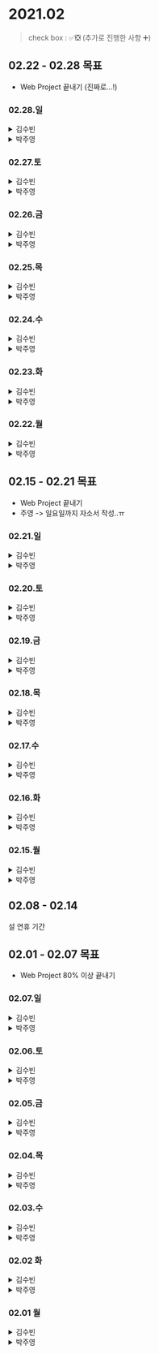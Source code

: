 # 2021.02

> check box : ✅❎ (추가로 진행한 사항 ➕)

## 02.22 - 02.28 목표
- Web Project 끝내기 (진짜로...!)

### 02.28.일

<details>
<summary>김수빈</summary>

|Check|To Do|
|:---:|---|
||JWT Github Open Source 분석|
||자소서|

</details>

<details>
<summary>박주영</summary>

|Check|To Do|
|:---:|---|
||알고리즘 2문제|
||오픽 총 정리|
||자소서 한 문항 작성|

</details>

### 02.27.토

<details>
<summary>김수빈</summary>

|Check|To Do|
|:---:|---|
|❎|JWT Github Open Source 분석|
|❎|알고리즘 1문제|
|✅|자소서|

</details>

<details>
<summary>박주영</summary>

|Check|To Do|
|:---:|---|
||알고리즘 2문제|
||오픽 총 정리|
||자소서 한 문항 작성|

</details>

### 02.26.금

<details>
<summary>김수빈</summary>

|Check|To Do|
|:---:|---|
|✅|알고리즘 1문제 + 3문제 => 총 4문제 풀었음|
|✅|JWT 토큰 공부| => Github Open Source 코드 분석해서 다시 만들어 볼 예정
|❎|자소서|
|✅|프로젝트 예외 처리|

</details>

<details>
<summary>박주영</summary>

|Check|To Do|
|:---:|---|
|✅|오픽 과제 및 공부|
|❎|알고리즘 1문제|

</details>

### 02.25.목

<details>
<summary>김수빈</summary>

|Check|To Do|
|:---:|---|
|✅|알고리즘 1문제|
|❎|JWT 토큰 공부|
|❎|자소서|

</details>

<details>
<summary>박주영</summary>

|Check|To Do|
|:---:|---|
|✅|오픽 공부|
|❎|알고리즘 1문제|

</details>

### 02.24.수

<details>
<summary>김수빈</summary>

|Check|To Do|
|:---:|---|
|❎|알고리즘 1문제|
|❎|JWT 토큰 공부|
|❎|자소서|

</details>

<details>
<summary>박주영</summary>

|Check|To Do|
|:---:|---|
|✅|docker error 해결|
|✅|오픽 정리 및 공부|
|❎|알고리즘 1문제|

</details>

### 02.23.화

<details>
<summary>김수빈</summary>

|Check|To Do|
|:---:|---|
|✅|알고리즘 1문제|
|✅|JWT 토큰 공부| => 구현까지 할 수 있었으면 좋겠다..ㅎㅅㅎ
|➕|URL 수정 및 API 관련 기능 추가|

</details>

<details>
<summary>박주영</summary>

|Check|To Do|
|:---:|---|
||docker error 해결|
|✅|오픽 과제|
|✅|알고리즘 1문제|
|✅|자소서|
|➕|web project - finish!|

</details>

### 02.22.월

<details>
<summary>김수빈</summary>

|Check|To Do|
|:---:|---|
|✅|알고리즘 1문제|
|✅|deleteList error|

</details>

<details>
<summary>박주영</summary>

|Check|To Do|
|:---:|---|
||이사--|

</details>

## 02.15 - 02.21 목표
- Web Project 끝내기
- 주영 -> 일요일까지 자소서 작성..ㅠ

### 02.21.일

<details>
<summary>김수빈</summary>

|Check|To Do|
|:---:|---|
|❎|자소서 작성|
|✅|알고리즘 스터디 (21시)|
|❎|JWT 공부|

</details>

<details>
<summary>박주영</summary>

|Check|To Do|
|:---:|---|
|✅|자소서 작성|
|✅|알고리즘 스터디|
|✅|docker error |

</details>

### 02.20.토

<details>
<summary>김수빈</summary>

|Check|To Do|
|:---:|---|
|✅|알고리즘 2문제| - Study
|❎|자소서 작성|
|➕|토큰 이슈 대처|

</details>

<details>
<summary>박주영</summary>

|Check|To Do|
|:---:|---|
|✅|자소서 작성|
|✅|알고리즘 3문제 진행|

</details>

### 02.19.금

<details>
<summary>김수빈</summary>

|Check|To Do|
|:---:|---|
|❎|알고리즘 2문제| - Study

<!-- 오늘 약속 있어서 이것만 할게여! -->

</details>

<details>
<summary>박주영</summary>

|Check|To Do|
|:---:|---|
|✅|자소서 작성|
|✅|OPIc 공부|

</details>

### 02.18.목

<details>
<summary>김수빈</summary>

|Check|To Do|
|:---:|---|
|✅|게시글 수정|
|❎|소셜 로그인| - Google, Naver, Kakao
|✅|알고리즘 1문제| - Study
|➕|게시글 삭제 오류 해결 및 cors 처리|

</details>

<details>
<summary>박주영</summary>

|Check|To Do|
|:---:|---|
|✅|자소서 작성|
|✅|OPIc 공부|

</details>

### 02.17.수

<details>
<summary>김수빈</summary>

|Check|To Do|
|:---:|---|
|✅|파일명 설정 변경| - unique한 파일명으로 
|✅|외부 API 연동 테스트| - repo 1개 생성해서 json 파일 던지고 받기 해보기
|❎|소셜 로그인| - Google, Naver, Kakao
|➕|외부 API 연동 포함하여 게시글 등록 완성 (연관관계 매핑까지!)|

</details>

<details>
<summary>박주영</summary>

|Check|To Do|
|:---:|---|
|✅|web project 마무리 진행|
|❎|자소서 작성|
|✅|OPIc 공부|

</details>

### 02.16.화

<details>
<summary>김수빈</summary>

|Check|To Do|
|:---:|---|
|❎|외부 API 연동 테스트| - repo 2개 생성해서 json 파일 던지고 받기 해보기
|❎|소셜 로그인| - Google, Naver, Kakao
|➕|서버 설정|

</details>

<details>
<summary>박주영</summary>

|Check|To Do|
|:---:|---|
|❎|머신러닝 7주차 수업 듣기|
|✅|textrank 끝내기|
|❎|자소서 작성|
|✅|OPIc 공부 시작|

</details>

### 02.15.월

<details>
<summary>김수빈</summary>

|Check|To Do|
|:---:|---|
|✅|Token 테스트 -> 오류 확인 - 토큰 문제가 아니라 S3 문제였음..|
|✅|게시글 목록 (All/카테고리)|
|✅|게시글 등록 - 외부 API로 받아온 JSON 처리 제외하고 만듬|
|✅|게시글 보기|
|➕|게시글 삭제|


</details>

<details>
<summary>박주영</summary>

|Check|To Do|
|:---:|---|
|❎|머신러닝 7주차 수업 듣기|
|❎|알고리즘 시작|
|✅|textrank 끝내고 전체 합치기 -> docker로 굽기|
|✅|자소서 작성|

</details>

## 02.08 - 02.14
설 연휴 기간

## 02.01 - 02.07 목표
- Web Project 80% 이상 끝내기


### 02.07.일

<details>
<summary>김수빈</summary>

|Check|To Do|
|:---:|---|
|❎|블로그 포스팅|
|❎|STT 기능 구현|
|❎|게시글 작성, 게시글 조회, 게시글 목록 조회, 카테고리 조회 기능 구현|

</details>

<details>
<summary>박주영</summary>

|Check|To Do|
|:---:|---|
|✅|머신러닝 5주차 다 듣기, 과제 풀기|
|✅|web project - 모덜 설계 시작 및 훈련하기 => colab|
|❎|leebros dfs 문제 1 or 2개 풀어서 update|

</details>


### 02.06.토

<details>
<summary>김수빈</summary>

|Check|To Do|
|:---:|---|
|✅|블로그 포스팅|
|✅|파일 업로드 기능 구현|
|❎|STT 기능 구현|
|❎|게시글 작성, 게시글 조회, 게시글 목록 조회, 카테고리 조회 기능 구현| - 게시글 작성만 일부 구현

</details>

<details>
<summary>박주영</summary>

|Check|To Do|
|:---:|---|
|❎|머신러닝 5주차 다 듣기, 과제 풀기|
|✅|web project - 모덜 설계 시작 및 훈련하기|
|❎|leebros dfs 문제 1 or 2개 풀어서 update|

</details>

### 02.05.금

<details>
<summary>김수빈</summary>

|Check|To Do|
|:---:|---|
|❎|블로그 포스팅|
|❎|파일 업로드 기능 구현|

</details>

<details>
<summary>박주영</summary>

|Check|To Do|
|:---:|---|
|✅|머신러닝 4주차 다 듣기, 과제 풀기|
|❎|leebros dfs 문제 1 or 2개 풀어서 update|
|✅|web project - 모덜 설계 시작|

</details>

### 02.04.목

<details>
<summary>김수빈</summary>

|Check|To Do|
|:---:|---|
|✅|블로그 포스팅| - 오늘은 알고리즘 푼 거 올려야지..
|❎|코딩테스트| - 현대NGV 18:00 1시간동안
|❎|파일 업로드 기능 구현| - 이건 공부하고 spring-study에 올리기
|❎|게시글 작성, 게시글 조회, 게시글 목록 조회, 카테고리 조회 기능 구현|

</details>

<details>
<summary>박주영</summary>

|Check|To Do|
|:---:|---|
|✅|머신러닝 3주차 강의 마지막 다 듣고 과제 풀기|
|❎|머신러닝 4주차 강의 끝내기|
|❎|동비나-그리드 공부 완료하고 문제풀기|
|✅|데이터셋 Preprocessing 작업 끝내기|

</details>

### 02.03.수

<details>
<summary>김수빈</summary>

|Check|To Do|
|:---:|---|
|✅|블로그 포스팅 - Java와 DynamoDB 정리|
|✅|인프런 스프링 JPA 활용 1 웹 강의 수강|
|✅|로그인, 로그아웃 구현| - 기능 구현은 다 했는데, 회원가입 시 id 중복은 에러 처리가 아니라 API로 만들어야 할 것 같아서 이 부분은 나중에 수정할 예정! :( security는 spring-study에 올림 :D

</details>

<details>
<summary>박주영</summary>

|Check|To Do|
|:---:|---|
|❎|머신러닝 3주차 강의 마지막 다 듣고 과제 풀기|
|❎|동비나-그리드 공부 완료하고 문제풀기|
|❎|모델 설계 간단하게 시작|

</details>

### 02.02 화

<details>
<summary>김수빈</summary>

|Check|To Do|
|:---:|---|
|✅|블로그 포스팅 - DynamoDB Managed Console 정리|
|✅|인프런 스프링 JPA 활용 1 웹 강의 수강|
|❎|회원가입, 로그인, 로그아웃 구현| 회원가입만 구현함

</details>

<details>
<summary>박주영</summary>

|Check|To Do|
|:---:|---|
|✅|머신러닝 강의 3개 듣고 정리 및 필기|
|✅|인프런 4강 1문제 풀기|
|✅|리브로스 코드 1문제 풀기 - 완전탐색|
|❎|LSTM 모델 설계 시작|

</details>

### 02.01 월

<details>
<summary>김수빈</summary>

|Check|To Do|
|:---:|---|
|✅|블로그 포스팅 - DynamoDB CLI 내용 정리|
|✅|프로젝트 관련 - 인프런 강의 수강|

</details>

<details>
<summary>박주영</summary>

|Check|To Do|
|:---:|---|
|✅|Dataset 구축 완료|
|✅|머신러닝 2주차까지 강의 복습|

</details>
